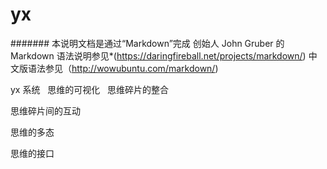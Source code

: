 # yx  
####### 本说明文档是通过“Markdown”完成  创始人 John Gruber 的 Markdown 语法说明参见*(https://daringfireball.net/projects/markdown/) 中文版语法参见（http://wowubuntu.com/markdown/)

yx 系统  
思维的可视化  
思维碎片的整合  

思维碎片间的互动  

思维的多态  

思维的接口  


